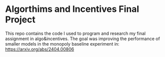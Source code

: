 # Algorthims and Incentives Final Project
This repo contains the code I used to program and research my final assignment in algo&incentives.
The goal was improving the performance of smaller models in the monopoly baseline experiment in: https://arxiv.org/abs/2404.00806